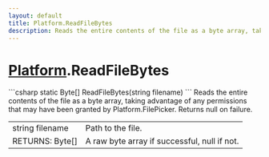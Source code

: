 ```yaml
---
layout: default
title: Platform.ReadFileBytes
description: Reads the entire contents of the file as a byte array, taking advantage of any permissions that may have been granted by Platform.FilePicker. Returns null on failure.
---
```

# [Platform]({{site.url}}/Pages/StereoKit/Platform.html).ReadFileBytes

<div class='signature' markdown='1'>
```csharp
static Byte[] ReadFileBytes(string filename)
```
Reads the entire contents of the file as a byte array,
taking advantage of any permissions that may have been granted by
Platform.FilePicker. Returns null on failure.
</div>

|  |  |
|--|--|
|string filename|Path to the file.|
|RETURNS: Byte[]|A raw byte array if successful, null if not.|




